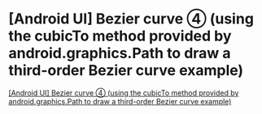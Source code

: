 # [Android UI] Bezier curve ④ (using the cubicTo method provided by android.graphics.Path to draw a third-order Bezier curve example)
[[Android UI] Bezier curve ④ (using the cubicTo method provided by android.graphics.Path to draw a third-order Bezier curve example)](https://aiwithcloud.com/2022/09/15/android_ui_bezier_curve_%e2%91%a3_using_the_cubicto_method_provided_by_android-graphics-path_to_draw_a_third_order_bezier_curve_example/)
